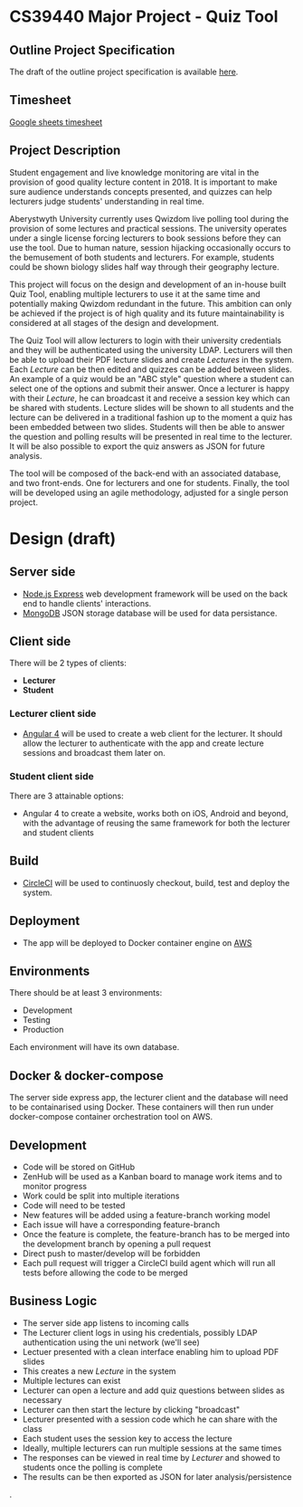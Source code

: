 # CS39440 Major Project - Quiz Tool
## Outline Project Specification
The draft of the outline project specification is available [here](docs/ops/mwg2_OutlineProjectSpecification.pdf).

## Timesheet
[Google sheets timesheet](https://docs.google.com/spreadsheets/d/1V1cxn0A4oLpygT2_huqFQaV2wz1W9XVqJLWeiHpg0qw/edit?usp=sharing)

## Project Description
Student engagement and live knowledge monitoring are vital in the provision of good quality
lecture content in 2018. It is important to make sure audience understands concepts presented,
and quizzes can help lecturers judge students' understanding in real time.

Aberystwyth University currently uses Qwizdom live polling tool during the provision
of some lectures and practical sessions. The university operates under a single license
forcing lecturers to book sessions before they can use the tool. Due to human nature,
session hijacking occasionally occurs to the bemusement of both students and lecturers.
For example, students could be shown biology slides half way through their geography
lecture.

This project will focus on the design and development of an in-house built Quiz Tool,
enabling multiple lecturers to use it at the same time and potentially making Qwizdom
redundant in the future. This ambition can only be achieved if the project is of
high quality and its future maintainability is considered at all stages of the design
and development.

The Quiz Tool will allow lecturers to login with their university credentials and
they will be authenticated using the university LDAP. Lecturers will then
be able to upload their PDF lecture slides and create *Lectures* in the system.
Each *Lecture* can be then edited and quizzes can be added between slides.
An example of a quiz would be an "ABC style" question where a student can select
one of the options and submit their answer. Once a lecturer is happy with their
*Lecture*, he can broadcast it and receive a session key which can be
shared with students. Lecture slides will be shown to all students and the
lecture can be delivered in a traditional fashion up to the moment a quiz
has been embedded between two slides. Students will then be able to answer
the question and polling results will be presented in real time to the lecturer.
It will be also possible to export the quiz answers as JSON for future analysis.

The tool will be composed of the back-end with an associated database, and two
front-ends. One for lecturers and one for students. Finally, the tool will be
developed using an agile methodology, adjusted for a single person project.

# Design (draft)
## Server side
- [Node.js Express](https://expressjs.com/) web development framework will be used on the
back end to handle clients' interactions.
- [MongoDB](https://www.mongodb.com/) JSON storage database will be used for data persistance.

## Client side
There will be 2 types of clients:
- **Lecturer**
- **Student**

### Lecturer client side
- [Angular 4](https://angular.io/) will be used to create a web client for the lecturer. It should
allow the lecturer to authenticate with the app and create lecture sessions and broadcast them later on.

### Student client side
There are 3 attainable options:
- Angular 4 to create a website, works both on iOS, Android and beyond, with the advantage of
reusing the same framework for both the lecturer and student clients

## Build
- [CircleCI](https://circleci.com/) will be used to continuosly checkout, build, test and deploy
the system.

## Deployment
- The app will be deployed to Docker container engine on [AWS](https://aws.amazon.com/)

## Environments
There should be at least 3 environments:
- Development
- Testing
- Production

Each environment will have its own database.

## Docker & docker-compose
The server side express app, the lecturer client and the database will need to be containarised using Docker.
These containers will then run under docker-compose container orchestration tool on AWS.

## Development
- Code will be stored on GitHub
- ZenHub will be used as a Kanban board to manage work items and to monitor progress
- Work could be split into multiple iterations
- Code will need to be tested
- New features will be added using a feature-branch working model
- Each issue will have a corresponding feature-branch
- Once the feature is complete, the feature-branch has to be merged into the development branch
by opening a pull request
- Direct push to master/develop will be forbidden
- Each pull request will trigger a CircleCI build agent which will run all tests before allowing
the code to be merged

## Business Logic
- The server side app listens to incoming calls
- The Lecturer client logs in using his credentials, possibly LDAP authentication using
the uni network (we'll see)
- Lectuer presented with a clean interface enabling him to upload PDF slides
- This creates a new *Lecture* in the system
- Multiple lectures can exist
- Lecturer can open a lecture and add quiz questions between slides as necessary
- Lecturer can then start the lecture by clicking "broadcast"
- Lecturer presented with a session code which he can share with the class
- Each student uses the session key to access the lecture
- Ideally, multiple lecturers can run multiple sessions at the same times
- The responses can be viewed in real time by *Lecturer* and showed to students once
the polling is complete
- The results can be then exported as JSON for later analysis/persistence

















.
